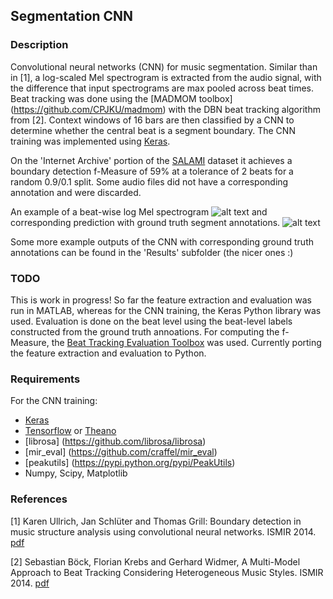 ## Segmentation CNN

### Description
Convolutional neural networks (CNN) for music segmentation. Similar than in [1], a log-scaled Mel spectrogram is extracted from the audio signal, with the difference that input spectrograms are max pooled across beat times. Beat tracking was done using the [MADMOM toolbox] (https://github.com/CPJKU/madmom) with the DBN beat tracking algorithm from [2]. Context windows of 16 bars are then classified by a CNN to determine whether the central beat is a segment boundary. The CNN training was implemented using [Keras](http://keras.io/).

On the 'Internet Archive' portion of the [SALAMI](https://ddmal.music.mcgill.ca/research/salami/annotations) dataset it achieves a boundary detection f-Measure of 59% at a tolerance of 2 beats for a random 0.9/0.1 split. Some audio files did not have a corresponding annotation and were discarded.

An example of a beat-wise log Mel spectrogram
![alt text](https://github.com/mleimeister/SegmentationCNN/blob/master/Results/1279_spec.png "")
and corresponding prediction with ground truth segment annotations.
![alt text](https://github.com/mleimeister/SegmentationCNN/blob/master/Results/1279.png "")

Some more example outputs of the CNN with corresponding ground truth annotations can be found in the 'Results' subfolder (the nicer ones :)

### TODO 
This is work in progress! So far the feature extraction and evaluation was run in MATLAB, whereas for the CNN training, the Keras Python library was used. Evaluation is done on the beat level using the beat-level labels constructed from the ground truth annoations. For computing the f-Measure, the [Beat Tracking Evaluation Toolbox](https://code.soundsoftware.ac.uk/projects/beat-evaluation/) was used. Currently porting the feature extraction and evaluation to Python.

### Requirements

For the CNN training:

* [Keras](http://keras.io/)
* [Tensorflow](https://www.tensorflow.org/) or [Theano](http://deeplearning.net/software/theano/)
* [librosa] (https://github.com/librosa/librosa)
* [mir_eval] (https://github.com/craffel/mir_eval)
* [peakutils] (https://pypi.python.org/pypi/PeakUtils)
* Numpy, Scipy, Matplotlib

### References

[1] Karen Ullrich, Jan Schlüter and Thomas Grill: Boundary detection in music structure analysis using convolutional neural networks. ISMIR 2014. [pdf](http://www.ofai.at/~jan.schlueter/pubs/2014_ismir.pdf)

[2] Sebastian Böck, Florian Krebs and Gerhard Widmer, A Multi-Model Approach to Beat Tracking Considering Heterogeneous Music Styles. ISMIR 2014. [pdf](http://www.terasoft.com.tw/conf/ismir2014/proceedings/T108_367_Paper.pdf)



